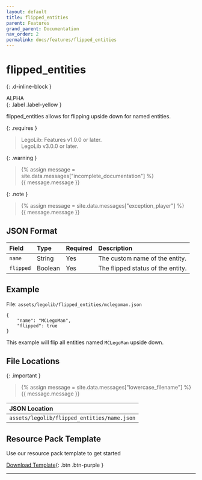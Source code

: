 ```yaml
---
layout: default
title: flipped_entities
parent: Features
grand_parent: Documentation
nav_order: 2
permalink: docs/features/flipped_entities
---
```

# flipped_entities  
{: .d-inline-block }  

ALPHA  
{: .label .label-yellow }  

flipped_entities allows for flipping upside down for named entities.  

{: .requires }  
> LegoLib: Features v1.0.0 or later.  
> LegoLib v3.0.0 or later.  

{: .warning }  
> {% assign message = site.data.messages["incomplete_documentation"] %}  
> {{ message.message }}  

{: .note }  
> {% assign message = site.data.messages["exception_player"] %}  
> {{ message.message }}  

## JSON Format  

| Field        | Type    | Required | Description                       |  
|:-------------|:--------|:---------|:----------------------------------|  
| `name`       | String  | Yes      | The custom name of the entity.    |  
| `flipped`    | Boolean | Yes      | The flipped status of the entity. |  


## Example  

File: `assets/legolib/flipped_entities/mclegoman.json`  
```  
{  
    "name": "MCLegoMan",  
    "flipped": true  
}  
```  
This example will flip all entities named `MCLegoMan` upside down.  

## File Locations  

{: .important }  
> {% assign message = site.data.messages["lowercase_filename"] %}  
> {{ message.message }}  

| JSON Location                               |  
|:--------------------------------------------|  
| `assets/legolib/flipped_entities/name.json` |  

## Resource Pack Template  

Use our resource pack template to get started  

[Download Template](https://github.com/LegoLib-Fabric/community/tree/main/templates/flipped_entities){: .btn .btn-purple }  


---

